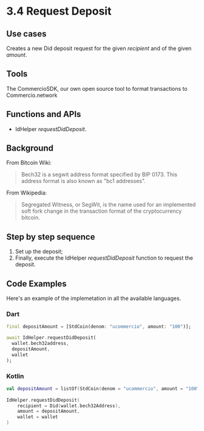 # 3.4 Request Deposit

## Use cases
Creates a new Did deposit request for the given _recipient_ and of the given _amount_.

## Tools
The CommercioSDK, our own open source tool to format transactions to Commercio.network

## Functions and APIs
- IdHelper _requestDidDeposit_.

##  Background
From Bitcoin Wiki:
> Bech32 is a segwit address format specified by BIP 0173. This address format is also known as "bc1 addresses".

From Wikipedia:
> Segregated Witness, or SegWit, is the name used for an implemented soft fork change in the transaction format of the cryptocurrency bitcoin.

## Step by step sequence
1. Set up the deposit;
2. Finally, execute the IdHelper _requestDidDeposit_ function to request the deposit.

## Code Examples
Here's an example of the implemetation in all the available languages.

### Dart
```dart
final depositAmount = [StdCoin(denom: "ucommercio", amount: "100")];

await IdHelper.requestDidDeposit(
  wallet.bech32address, 
  depositAmount, 
  wallet
);
```

### Kotlin
```kotlin
val depositAmount = listOf(StdCoin(denom = "ucommercio", amount = "100"))
    
IdHelper.requestDidDeposit(
    recipient = Did(wallet.bech32Address),
    amount = depositAmount,
    wallet = wallet
)
```